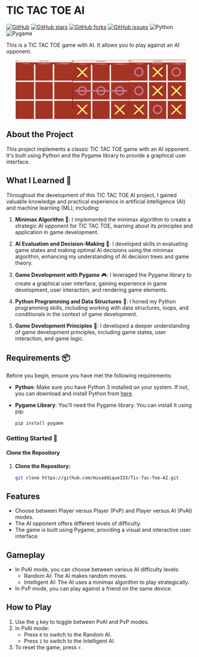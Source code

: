 # TIC TAC TOE AI

[![GitHub](https://img.shields.io/github/license/musaddique333/tic-tac-toe-ai)](https://github.com/musaddique333/tic-tac-toe-ai/blob/main/LICENSE)
[![GitHub stars](https://img.shields.io/github/stars/musaddique333/tic-tac-toe-ai)](https://github.com/musaddique333/tic-tac-toe-ai/stargazers)
[![GitHub forks](https://img.shields.io/github/forks/musaddique333/tic-tac-toe-ai)](https://github.com/musaddique333/tic-tac-toe-ai/network)
[![GitHub issues](https://img.shields.io/github/issues/musaddique333/tic-tac-toe-ai)](https://github.com/musaddique333/tic-tac-toe-ai/issues)
![Python](https://img.shields.io/badge/Python-3.7%2B-blue)
![Pygame](https://img.shields.io/badge/Pygame-2.0%2B-orange)

This is a TIC TAC TOE game with AI. It allows you to play against an AI opponent.

<div style="display: flex; justify-content: center; align-items: center;">
    <img src="./images/Screenshot 2022-11-12 at 12.44.33 PM.png" alt="Image 1" width="30%" />
    <img src="./images/Screenshot 2022-11-12 at 12.44.48 PM.png" alt="Image 2" width="30%" />
    <img src="./images/Screenshot 2022-11-12 at 12.45.02 PM.png" alt="Image 3" width="30%" />
</div>

## About the Project

This project implements a classic TIC TAC TOE game with an AI opponent. It's built using Python and the Pygame library to provide a graphical user interface.

## What I Learned 🧠

Throughout the development of this TIC TAC TOE AI project, I gained valuable knowledge and practical experience in artificial intelligence (AI) and machine learning (ML), including:

1. **Minimax Algorithm** 🤖: I implemented the minimax algorithm to create a strategic AI opponent for TIC TAC TOE, learning about its principles and application in game development.

2. **AI Evaluation and Decision-Making** 🧾: I developed skills in evaluating game states and making optimal AI decisions using the minimax algorithm, enhancing my understanding of AI decision trees and game theory.

3. **Game Development with Pygame** 🎮: I leveraged the Pygame library to create a graphical user interface, gaining experience in game development, user interaction, and rendering game elements.

4. **Python Programming and Data Structures** 🐍: I honed my Python programming skills, including working with data structures, loops, and conditionals in the context of game development.

5. **Game Development Principles** 🎯: I developed a deeper understanding of game development principles, including game states, user interaction, and game logic.

## Requirements 📦

Before you begin, ensure you have met the following requirements:

- **Python**: Make sure you have Python 3 installed on your system. If not, you can download and install Python from [here](https://www.python.org/downloads/).

- **Pygame Library**: You'll need the Pygame library. You can install it using pip:

  ```bash
  pip install pygame
### Getting Started 🚀

#### Clone the Repository

1. **Clone the Repository:**
   ```sh
   git clone https://github.com/musaddique333/Tic-Tac-Toe-AI.git

## Features

- Choose between Player versus Player (PvP) and Player versus AI (PvAI) modes.
- The AI opponent offers different levels of difficulty.
- The game is built using Pygame, providing a visual and interactive user interface.

## Gameplay

- In PvAI mode, you can choose between various AI difficulty levels:
  - Random AI: The AI makes random moves.
  - Intelligent AI: The AI uses a minimax algorithm to play strategically.
- In PvP mode, you can play against a friend on the same device.

## How to Play

1. Use the `g` key to toggle between PvAI and PvP modes.
2. In PvAI mode:
   - Press `0` to switch to the Random AI.
   - Press `1` to switch to the Intelligent AI.
3. To reset the game, press `r`.
